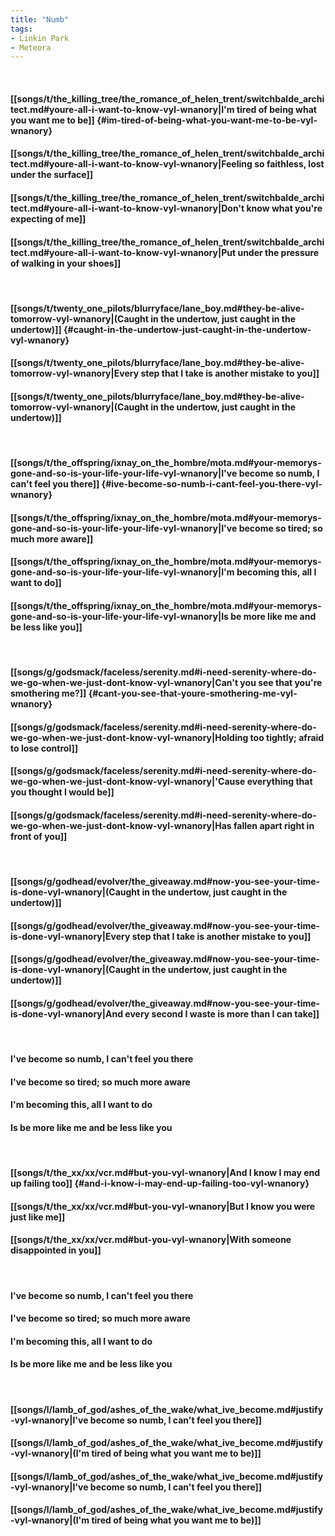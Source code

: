```yaml
---
title: "Numb"
tags:
- Linkin Park
- Meteora
---
```

&nbsp;
#### [[songs/t/the_killing_tree/the_romance_of_helen_trent/switchbalde_architect.md#youre-all-i-want-to-know-vyl-wnanory|I'm tired of being what you want me to be]] {#im-tired-of-being-what-you-want-me-to-be-vyl-wnanory}
#### [[songs/t/the_killing_tree/the_romance_of_helen_trent/switchbalde_architect.md#youre-all-i-want-to-know-vyl-wnanory|Feeling so faithless, lost under the surface]]
#### [[songs/t/the_killing_tree/the_romance_of_helen_trent/switchbalde_architect.md#youre-all-i-want-to-know-vyl-wnanory|Don't know what you're expecting of me]]
#### [[songs/t/the_killing_tree/the_romance_of_helen_trent/switchbalde_architect.md#youre-all-i-want-to-know-vyl-wnanory|Put under the pressure of walking in your shoes]]
&nbsp;
#### [[songs/t/twenty_one_pilots/blurryface/lane_boy.md#they-be-alive-tomorrow-vyl-wnanory|(Caught in the undertow, just caught in the undertow)]] {#caught-in-the-undertow-just-caught-in-the-undertow-vyl-wnanory}
#### [[songs/t/twenty_one_pilots/blurryface/lane_boy.md#they-be-alive-tomorrow-vyl-wnanory|Every step that I take is another mistake to you]]
#### [[songs/t/twenty_one_pilots/blurryface/lane_boy.md#they-be-alive-tomorrow-vyl-wnanory|(Caught in the undertow, just caught in the undertow)]]
&nbsp;
#### [[songs/t/the_offspring/ixnay_on_the_hombre/mota.md#your-memorys-gone-and-so-is-your-life-your-life-vyl-wnanory|I've become so numb, I can't feel you there]] {#ive-become-so-numb-i-cant-feel-you-there-vyl-wnanory}
#### [[songs/t/the_offspring/ixnay_on_the_hombre/mota.md#your-memorys-gone-and-so-is-your-life-your-life-vyl-wnanory|I've become so tired; so much more aware]]
#### [[songs/t/the_offspring/ixnay_on_the_hombre/mota.md#your-memorys-gone-and-so-is-your-life-your-life-vyl-wnanory|I'm becoming this, all I want to do]]
#### [[songs/t/the_offspring/ixnay_on_the_hombre/mota.md#your-memorys-gone-and-so-is-your-life-your-life-vyl-wnanory|Is be more like me and be less like you]]
&nbsp;
#### [[songs/g/godsmack/faceless/serenity.md#i-need-serenity-where-do-we-go-when-we-just-dont-know-vyl-wnanory|Can't you see that you're smothering me?]] {#cant-you-see-that-youre-smothering-me-vyl-wnanory}
#### [[songs/g/godsmack/faceless/serenity.md#i-need-serenity-where-do-we-go-when-we-just-dont-know-vyl-wnanory|Holding too tightly; afraid to lose control]]
#### [[songs/g/godsmack/faceless/serenity.md#i-need-serenity-where-do-we-go-when-we-just-dont-know-vyl-wnanory|'Cause everything that you thought I would be]]
#### [[songs/g/godsmack/faceless/serenity.md#i-need-serenity-where-do-we-go-when-we-just-dont-know-vyl-wnanory|Has fallen apart right in front of you]]
&nbsp;
#### [[songs/g/godhead/evolver/the_giveaway.md#now-you-see-your-time-is-done-vyl-wnanory|(Caught in the undertow, just caught in the undertow)]]
#### [[songs/g/godhead/evolver/the_giveaway.md#now-you-see-your-time-is-done-vyl-wnanory|Every step that I take is another mistake to you]]
#### [[songs/g/godhead/evolver/the_giveaway.md#now-you-see-your-time-is-done-vyl-wnanory|(Caught in the undertow, just caught in the undertow)]]
#### [[songs/g/godhead/evolver/the_giveaway.md#now-you-see-your-time-is-done-vyl-wnanory|And every second I waste is more than I can take]]
&nbsp;
#### I've become so numb, I can't feel you there
#### I've become so tired; so much more aware
#### I'm becoming this, all I want to do
#### Is be more like me and be less like you
&nbsp;
#### [[songs/t/the_xx/xx/vcr.md#but-you-vyl-wnanory|And I know I may end up failing too]] {#and-i-know-i-may-end-up-failing-too-vyl-wnanory}
#### [[songs/t/the_xx/xx/vcr.md#but-you-vyl-wnanory|But I know you were just like me]]
#### [[songs/t/the_xx/xx/vcr.md#but-you-vyl-wnanory|With someone disappointed in you]]
&nbsp;
#### I've become so numb, I can't feel you there
#### I've become so tired; so much more aware
#### I'm becoming this, all I want to do
#### Is be more like me and be less like you
&nbsp;
#### [[songs/l/lamb_of_god/ashes_of_the_wake/what_ive_become.md#justify-vyl-wnanory|I've become so numb, I can't feel you there]]
#### [[songs/l/lamb_of_god/ashes_of_the_wake/what_ive_become.md#justify-vyl-wnanory|(I'm tired of being what you want me to be)]]
#### [[songs/l/lamb_of_god/ashes_of_the_wake/what_ive_become.md#justify-vyl-wnanory|I've become so numb, I can't feel you there]]
#### [[songs/l/lamb_of_god/ashes_of_the_wake/what_ive_become.md#justify-vyl-wnanory|(I'm tired of being what you want me to be)]]

